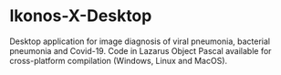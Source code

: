 # Ikonos-X-Desktop
Desktop application for image diagnosis of viral pneumonia, bacterial pneumonia and Covid-19. Code in Lazarus Object Pascal available for cross-platform compilation (Windows, Linux and MacOS).
